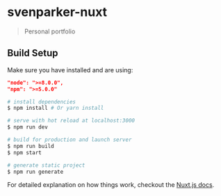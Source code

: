 # svenparker-nuxt

> Personal portfolio

## Build Setup

Make sure you have installed and are using:
```json
"node": ">=8.0.0",
"npm": ">=5.0.0"
```

``` bash
# install dependencies
$ npm install # Or yarn install

# serve with hot reload at localhost:3000
$ npm run dev

# build for production and launch server
$ npm run build
$ npm start

# generate static project
$ npm run generate
```

For detailed explanation on how things work, checkout the [Nuxt.js docs](https://github.com/nuxt/nuxt.js).
